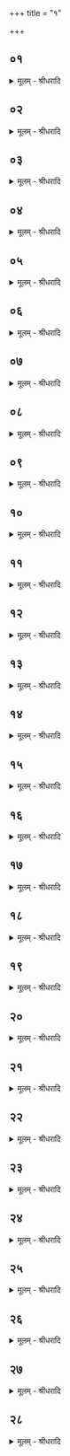 +++
title = "१"

+++


## ०१
<details><summary>मूलम् - श्रीधरादि</summary>

चतुर्थीं चि᳘तिमु᳘पदधाति॥  
(त्ये) एतद्वै᳘ देवा᳘स्तृती᳘यां चि᳘तिं चित्वा᳘ समा᳘रोहन्नन्त᳘रिक्षं वै᳘ तृती᳘या चि᳘तिरन्त᳘रिक्षमेव त᳘त्संस्कृ᳘त्य समा᳘रोह᳘न्॥
</details>

## ०२
<details><summary>मूलम् - श्रीधरादि</summary>

(हं᳘स्ते) ते ऽब्रुवन्॥  
(वंश्चे) चेत᳘यध्वमि᳘ति चि᳘तिमिच्छते᳘ति वाव त᳘दब्रुवन्नित᳘ ऽऊर्ध्व᳘मिच्छते᳘ति ते᳘ चेत᳘यमाना ऽएतां᳘ चतुर्थीं चि᳘तिमपश्यन्य᳘दूर्ध्व᳘मन्त᳘रिक्षादर्व्वाची᳘नं दिवस्ते᳘षामेष᳘ लोको᳘ ऽध्रुव ऽइवा᳘प्रतिष्ठित ऽइवम᳘नस्यासीत्॥
</details>

## ०३
<details><summary>मूलम् - श्रीधरादि</summary>

(त्ते) ते ब्र᳘ह्माब्रुवन्॥  
(वँस्त्वा᳘) त्वा᳘मिहो᳘पदधामहा ऽइ᳘ति किं᳘ मे त᳘तो भविष्यती᳘ति त्व᳘मेव᳘ नः श्रे᳘ष्ठं भविष्यसी᳘ति तथे᳘ति ते᳘ ऽत्र ब्रह्मो᳘पादधत त᳘स्मादाहुर्ब्र᳘ह्मैव᳘ देवा᳘नाᳫँ᳭ श्रे᳘ष्ठमि᳘ति त᳘देत᳘या वै᳘ चतुर्थ्या चि᳘त्येमे द्या᳘वापृथिवी व्वि᳘ष्टब्धे ब्र᳘ह्म वै च᳘तुर्थी चि᳘तिस्त᳘स्मादाहुर्ब्र᳘ह्मणा द्या᳘वापृथिवी व्वि᳘ष्टब्धे ऽइ᳘ति स्तो᳘मानु᳘पदधाति प्राणा वै स्तो᳘माः प्राणा᳘ ऽउ वै ब्र᳘ह्म ब्र᳘ह्मै᳘वैतदु᳘पदधाति॥
</details>

## ०४
<details><summary>मूलम् - श्रीधरादि</summary>

य᳘द्वेव स्तो᳘मानुपद᳘धाति॥  
(त्ये) एतद्वै᳘ देवाः᳘ प्रजा᳘पतिमब्रुवंस्त्वा᳘मिहो᳘पदधामहा ऽइ᳘ति तथे᳘ति स वै᳘ नाब्रवीत्किं᳘ मे त᳘तो भविष्यती᳘ति य᳘दु ह किं᳘ च प्रजा᳘पतिर्देवे᳘ष्वीषे कि᳘मस्मा᳘कं त᳘तो भविष्यती᳘त्ये᳘वोचुस्त᳘स्मादु हैतद्य᳘त्पिता पुत्रे᳘ष्विच्छ᳘ते कि᳘मस्मा᳘कं त᳘तो भविष्यती᳘त्ये᳘वाहुर᳘थ य᳘त्पुत्राः᳘ पित᳘रि तथे᳘त्ये᳘वाहैवᳫँ᳭ हि तद᳘ग्रे प्रजा᳘पतिश्च देवा᳘श्च सम᳘वदन्त स्तो᳘मानु᳘पदधाति प्राणा वै स्तो᳘माः प्राणा᳘ ऽउ वै᳘ प्रजा᳘पतिः प्रजा᳘पतिमे᳘वैतदु᳘पदधाति॥
</details>

## ०५
<details><summary>मूलम् - श्रीधरादि</summary>

य᳘द्वेव स्तो᳘मानुपद᳘धाति॥  
ये वै ते᳘ प्राणा ऽऋ᳘षय ऽएतां᳘ चतुर्थीं चि᳘तिम᳘पश्यन्ये त᳘ ऽएते᳘न र᳘सेनोपा᳘यंस्त᳘ ऽएते ता᳘ने᳘वैतदु᳘पदधाति स्तो᳘मानु᳘पदधाति प्राणा वै स्तो᳘माः प्राणा᳘ ऽउ वा ऽऋ᳘षय ऽऋ᳘षीने᳘वैतदु᳘पदधाति॥
</details>

## ०६
<details><summary>मूलम् - श्रीधरादि</summary>

य᳘द्वेव स्तो᳘मानुपद᳘धाति॥  
प्रजा᳘पतिं व्वि᳘स्रस्तं देव᳘ता ऽआदा᳘य व्व्यु᳘दक्रामंस्त᳘स्य यु᳘दूर्ध्वं म᳘ध्यादवाची᳘नᳫँ᳭ शीर्ष्णस्त᳘दस्य व्वायु᳘रादा᳘योत्क्र᳘म्यातिष्ठद्देव᳘ताश्च भूत्वा᳘ संव्वत्सररूपा᳘णि च॥
</details>

## ०७
<details><summary>मूलम् - श्रीधरादि</summary>

त᳘मब्रवीत्॥  
(दु᳘) उ᳘प मे᳘हि प्र᳘ति म ऽएत᳘द्धेहि ये᳘न मे त्व᳘मुद᳘क्रमीरि᳘ति किं᳘ मे त᳘तो भविष्यती᳘ति त्वद्देव᳘त्यमेव᳘ म ऽएत᳘दात्म᳘नो भविष्यती᳘ति तथे᳘ति त᳘दस्मिन्नेत᳘द्वायुः प्र᳘त्यदधात्॥
</details>

## ०८
<details><summary>मूलम् - श्रीधरादि</summary>

(त्त) तद्या᳘ ऽएता᳘ ऽअष्टा᳘दश प्रथमाः᳘॥  
(ऽ) एत᳘दस्य त᳘दात्म᳘नस्तद्य᳘देता ऽअ᳘त्रोपद᳘धाति य᳘दे᳘वास्यैता᳘ ऽआत्म᳘नस्त᳘दस्मिन्नेतत्प्र᳘तिदधाति त᳘स्मादेता ऽअत्रो᳘पदधाति स्तो᳘मानु᳘पदधाति प्राणा वै स्तो᳘माः प्राणा᳘ ऽउ वै᳘ व्वायु᳘र्व्वायु᳘मे᳘वैतदु᳘पदधाति॥
</details>

## ०९
<details><summary>मूलम् - श्रीधरादि</summary>

स᳘ पुर᳘स्तादु᳘पदधाति॥  
(त्या) आशु᳘स्त्रिवृदि᳘ति य᳘ ऽएव᳘ त्रिवृत्स्तो᳘मस्तं तदु᳘पदधाति तद्यत्तमा᳘हाशुरि᳘त्येष हि स्तो᳘मानामा᳘शिष्ठो᳘ ऽथो व्वायुर्व्वा᳘ ऽआशु᳘स्त्रिवृत्स᳘ ऽएषु᳘ त्रिषु᳘ लोके᳘षु व्वर्तते तद्यत्तमा᳘हाशुरि᳘त्येष हि स᳘र्व्वेषां भूता᳘नामा᳘शिष्ठो व्वायु᳘र्ह भूत्वा᳘ पुर᳘स्तात्तस्थौ त᳘देव त᳘द्रूपमु᳘पदधाति॥
</details>

## १०
<details><summary>मूलम् - श्रीधरादि</summary>

भान्तः᳘ पञ्चदश ऽइ᳘ति॥  
य᳘ ऽएव᳘ पञ्चदश स्तो᳘मस्तं तदु᳘पदधाति तद्यत्तमा᳘ह भान्त ऽइ᳘ति व्व᳘ज्रो वै᳘ भान्तो व्व᳘ज्रः पञ्चदशो᳘ ऽथो चन्द्र᳘मा वै᳘ भान्तः᳘ पञ्चदशः स᳘ च प᳘ञ्चदशा᳘हान्यापूर्य᳘ते प᳘ञ्चदशा᳘पक्षीयते तद्यत्तमा᳘ह भान्त ऽइ᳘ति भा᳘ति हि᳘ चन्द्र᳘माश्चन्द्र᳘मा ह भूत्वा᳘ दक्षिणत᳘स्तस्थौ त᳘देव त᳘द्रूपमु᳘पदधाति॥
</details>

## ११
<details><summary>मूलम् - श्रीधरादि</summary>

व्योमा सप्तदश ऽइ᳘ति॥  
य᳘ ऽएव᳘ सप्तदश स्तो᳘मस्तं तदु᳘पदधाति तद्यत्तमा᳘ह व्योमे᳘ति प्रजा᳘पतिर्व्वै᳘ व्योमा प्रजा᳘पतिः सप्तदशो᳘ ऽथो संव्वत्सरो वाव᳘ व्योमा सप्तदशस्त᳘स्य द्वा᳘दश मा᳘साः प᳘ञ्च ऽर्त᳘वस्तद्यत्तमा᳘ह᳘ व्योमे᳘ति᳘ व्योमा हि᳘ संव्वत्सरः᳘ संव्वत्सरो᳘ ह भू᳘त्वोत्तरत᳘स्तस्थौ त᳘देव त᳘द्रूपमु᳘पदधाति॥
</details>

## १२
<details><summary>मूलम् - श्रीधरादि</summary>

धरु᳘ण ऽएकविᳫँ᳭श ऽइ᳘ति॥  
य᳘ ऽए᳘वैकविᳫँ᳭श स्तो᳘मस्तं तदु᳘पदधाति तद्यत्तमा᳘ह धरु᳘ण ऽइ᳘ति प्रतिष्ठा वै᳘ धरु᳘णः प्रति᳘ष्ठैकविᳫँ᳭शो᳘ ऽथो ऽअसौ वा᳘ ऽआदित्यो᳘ धरु᳘ण ऽएकविᳫँ᳭शस्त᳘स्य द्वा᳘दश मा᳘साः प᳘ञ्च ऽर्त᳘वस्त्र᳘य ऽइमे᳘ लोका᳘ ऽअसा᳘वे᳘वादित्यो᳘ धरु᳘ण ऽएकविᳫँ᳭शस्तद्यत्तमा᳘ह धरु᳘ण ऽइ᳘ति यदा᳘ ह्ये᳘वै᳘षो ऽस्तमेत्य᳘थेदᳫँ᳭ स᳘र्वं ध्रियत ऽआदित्यो᳘ ह भूत्वा᳘ पश्चा᳘त्तस्थौ त᳘देव त᳘द्रूपमु᳘पदधात्य᳘थ संव्वत्सररूपाण्युपदधाति[[!!]]॥(अर्धप्रपाठकः)॥
</details>

## १३
<details><summary>मूलम् - श्रीधरादि</summary>

प्र᳘तूर्तिरष्टादश ऽइ᳘ति॥  
य᳘ ऽए᳘वाष्टादश स्तो᳘मस्तं तदु᳘पदधात्य᳘थो सं᳘व्वत्सरो वाव प्र᳘तूर्तिरष्टादशस्त᳘स्य द्वा᳘दश मा᳘साः प᳘ञ्च ऽर्त᳘वः संव्वत्सर᳘ ऽएव प्र᳘तूर्तिरष्टादशस्तद्यत्तमा᳘ह प्र᳘तूर्तिरि᳘ति संव्वत्सरो हि स᳘र्व्वाणि भूता᳘नि प्रतिर᳘ति त᳘देव त᳘द्रूपमु᳘पदधाति॥
</details>

## १४
<details><summary>मूलम् - श्रीधरादि</summary>

त᳘पो नवदश ऽइ᳘ति॥  
य᳘ ऽएव᳘ नवदश स्तो᳘मस्तं तदु᳘पदधात्य᳘थो संव्वत्सरो त᳘पो नवदशस्त᳘स्य द्वा᳘दश मा᳘साः ष᳘डृत᳘वः संव्वत्सर᳘ ऽएव त᳘पो नवदशस्तद्यत्तमा᳘ह त᳘प ऽइ᳘ति संव्वत्सरो हि स᳘र्व्वाणि भूता᳘नि त᳘पति त᳘देव त᳘द्रूपमु᳘पदधाति॥
</details>

## १५
<details><summary>मूलम् - श्रीधरादि</summary>

(त्य) अभीवर्तः᳘ सविᳫँ᳭श ऽइ᳘ति॥  
य᳘ ऽएव᳘ सविᳫँ᳭श स्तो᳘मस्तं तदु᳘पदधात्य᳘थो संव्वत्सरो वा᳘ ऽअभीवर्तः᳘ सविᳫँ᳭शस्त᳘स्य द्वा᳘दश मा᳘साः सप्त᳘ ऽर्त᳘वः संव्वत्सर᳘ ऽए᳘वाभीवर्तः᳘ सविᳫँ᳭शस्तद्यत्तमा᳘हाभीवर्त ऽइ᳘ति संव्वत्सरो हि स᳘र्व्वाणि भूता᳘न्यभिव᳘र्तते त᳘देव त᳘द्रूपमु᳘पदधाति॥
</details>

## १६
<details><summary>मूलम् - श्रीधरादि</summary>

व्व᳘र्चो द्वाविᳫँ᳭श ऽइ᳘ति॥  
य᳘ ऽएव᳘ द्वाविᳫँ᳭श स्तो᳘मस्तं तदु᳘पदधात्य᳘थो संव्वत्सरो वाव व्व᳘र्चो द्वाविᳫँ᳭शस्त᳘स्य द्वा᳘दश मा᳘साः सप्त᳘ ऽर्त᳘वो द्वे᳘ ऽअहोरात्रे᳘ संव्वत्सर᳘ ऽएव व्व᳘र्चो द्वाविᳫँ᳭शस्तद्यत्तमा᳘ह व्व᳘र्च ऽइ᳘ति संव्वत्सरो हि स᳘र्वेषां भूता᳘नां व्वर्चस्वि᳘तमस्त᳘देव त᳘द्रूपमु᳘पदधाति॥
</details>

## १७
<details><summary>मूलम् - श्रीधरादि</summary>

सम्भ᳘रणस्त्रयोविᳫँ᳭श ऽइ᳘ति॥ 
य᳘ ऽएव᳘ त्रयोविᳫँ᳭श स्तो᳘मस्तं तदु᳘पदधात्य᳘थो संव्वत्सरो वाव᳘ सम्भ᳘रणस्त्रयोविᳫँ᳭सस्त᳘स्य त्र᳘योदश मा᳘साः स᳘प्त ऽर्त᳘वो[[!!]] द्वे᳘ ऽअहोरात्रे᳘ संव्वत्सर᳘ ऽएव᳘ सम्भ᳘रणस्त्रयोविᳫँ᳭शस्तद्यत्तमा᳘ह सम्भ᳘रण ऽइ᳘ति संव्वत्सरो हि स᳘र्व्वाणि भूता᳘नि स᳘म्भृतस्त᳘देव त᳘द्रूपमु᳘पदधाति॥
</details>

## १८
<details><summary>मूलम् - श्रीधरादि</summary>

यो᳘निश्चतुर्विᳫँ᳭श ऽइ᳘ति॥  
य᳘ ऽएव᳘ चतुर्विᳫँ᳭श स्तो᳘मस्तं तदु᳘पदधात्य᳘थो संव्वत्सरो वाव यो᳘निश्चतुर्विᳫँ᳭शस्त᳘स्य च᳘तुर्विᳫँ᳭शतिरर्धमासास्तद्यत्तमा᳘ह यो᳘निरि᳘ति संव्वत्सरो हि स᳘र्व्वेषां भूता᳘नां यो᳘निस्त᳘देव त᳘द्रूपमु᳘पदधाति॥
</details>

## १९
<details><summary>मूलम् - श्रीधरादि</summary>

ग᳘र्भाः पञ्चविᳫँ᳭श ऽइ᳘ति॥  
य᳘ ऽएव᳘ पञ्चविᳫँ᳭श स्तो᳘मस्तं तदु᳘पदधात्य᳘थो संव्वत्सरो वाव ग᳘र्भाः पञ्चविᳫँ᳭शस्त᳘स्य च᳘तुर्विᳫँ᳭शतिरर्धमासाः᳘ संव्वत्सर᳘ ऽएव ग᳘र्भाः पञ्चविᳫँ᳭शस्तद्यत्तमाह ग᳘र्भा ऽइ᳘ति संव्वत्सरो᳘ ह त्रयोदशो मा᳘सो ग᳘र्भो भूत्व ऽर्तून्प्र᳘विशति[[!!]] त᳘देव त᳘द्रूपमु᳘पदधाति॥
</details>

## २०
<details><summary>मूलम् - श्रीधरादि</summary>

(त्यो᳘) ओ᳘जस्त्रिणव ऽइ᳘ति॥  
य᳘ ऽएव᳘ त्रिणव स्तो᳘मस्तं तदु᳘पदधाति तद्यत्तमाहौ᳘ज ऽइ᳘ति व्व᳘ज्रो वा ऽओ᳘जो व्व᳘ज्रस्त्रिणवो᳘ ऽथो संव्वत्सरो वा ऽओ᳘जस्त्रिणवस्त᳘स्य च᳘तुर्विᳫँ᳭शतिरर्धमासा द्वे᳘ ऽअहोरात्रे᳘ संव्वत्सर᳘ ऽएवौ᳘जस्त्रिणवस्तद्यत्तमाहौ᳘ज ऽइ᳘ति संव्वत्सरो हि स᳘र्व्वेषां भूता᳘नामोजस्वि᳘तमस्त᳘देव त᳘द्रूपमु᳘पदधाति॥
</details>

## २१
<details><summary>मूलम् - श्रीधरादि</summary>

क्र᳘तुरेकत्रिᳫँ᳭श ऽइ᳘ति॥  
य᳘ ऽए᳘वैकत्रिᳫँ᳭श स्तो᳘मस्तं तदु᳘पदधात्य᳘थो संव्वत्सरो वाव क्र᳘तुरेकत्रिᳫँ᳭शस्त᳘स्य च᳘तुर्विᳫँ᳭शतिरर्धमासाः ष᳘दृत᳘वः संव्वत्सर᳘ ऽएव क्र᳘तुरेकत्रिᳫँ᳭शस्तद्यत्तमा᳘ह क्र᳘तुरि᳘ति संव्वत्सरो हि स᳘र्व्वाणि भूता᳘नि करो᳘ति त᳘देव त᳘द्रूपमु᳘पदधाति॥
</details>

## २२
<details><summary>मूलम् - श्रीधरादि</summary>

प्रतिष्ठा᳘ त्रयस्त्रिᳫँ᳭श ऽइ᳘ति॥  
य᳘ ऽएव᳘ त्रयस्त्रिᳫँ᳭श स्तो᳘मस्तं तदु᳘पदधाति तद्यत्तमा᳘ह प्रतिष्ठे᳘ति प्रतिष्ठा हि᳘ त्रयस्त्रिᳫँ᳭शो᳘ ऽथो संव्वत्सरो वाव᳘ प्रतिष्ठा᳘ त्रयस्त्रिᳫँ᳭शस्त᳘स्य च᳘तुर्विᳫँ᳭शतिरर्धमासाः ष᳘दृत᳘वो द्वे᳘ ऽअहोरात्रे᳘ संव्वत्सर᳘ ऽएव᳘ प्रतिष्ठा᳘ त्रयस्त्रिᳫँ᳭शस्तद्यत्तमा᳘ह प्रतिष्ठे᳘ति संव्वत्सरो हि स᳘र्व्वेषां भूता᳘नां प्रतिष्ठा त᳘देव त᳘द्रूपमु᳘पदधाति॥
</details>

## २३
<details><summary>मूलम् - श्रीधरादि</summary>

ब्रध्न᳘स्य व्विष्ट᳘पं चतुस्त्रिᳫँ᳭श ऽइ᳘ति॥  
य᳘ ऽएव᳘ चतुस्त्रिᳫँ᳭श स्तो᳘मस्तं तदु᳘पदधात्य᳘थो संव्वत्सरो वाव᳘ ब्रध्न᳘स्य व्विष्ट᳘पं चतुस्त्रिᳫँ᳭शस्त᳘स्य च᳘तुर्विᳫँ᳭शतिरर्धमासाः[[!!]] सप्त᳘ ऽर्त᳘वो द्वे᳘ ऽअहोरात्रे᳘ संव्वत्सर᳘ ऽएव᳘ ब्रध्न᳘स्य व्विष्ट᳘पं चतुस्त्रिᳫँ᳭शस्तद्यत्तमा᳘ह ब्रध्न᳘स्य व्विष्ट᳘पमि᳘ति स्वा᳘राज्यं वै᳘ ब्रध्न᳘स्य व्विष्ट᳘पᳫँ᳭ स्वा᳘राज्यं चतुस्त्रिᳫँ᳭शस्त᳘देव त᳘द्रूपमु᳘पदधाति॥
</details>

## २४
<details><summary>मूलम् - श्रीधरादि</summary>

ना᳘कः षट्त्रिᳫँ᳭श ऽइ᳘ति॥  
य᳘ ऽएव᳘ षट्त्रिᳫँ᳭श स्तो᳘मस्तं तदु᳘पदधात्य᳘थो संव्वत्सरो वाव ना᳘कः षट्त्रिᳫँ᳭शस्त᳘स्य च᳘तुर्विᳫँ᳭शतिरर्धमासा द्वा᳘दश मा᳘सास्तद्यत्तमा᳘ह ना᳘क ऽइ᳘ति न हि त᳘त्र गता᳘य क᳘स्मैचना᳘कं भ᳘वत्य᳘थो संव्वत्सरो वाव ना᳘कः संव्वत्सरः᳘ स्वर्गो᳘ लोकस्त᳘देव त᳘द्रूपमु᳘पदधाति॥
</details>

## २५
<details><summary>मूलम् - श्रीधरादि</summary>

व्विव᳘र्तो ऽष्टाचत्वारिᳫँ᳭श ऽइ᳘ति॥  
य᳘ ऽए᳘वाष्टाचत्वरिᳫँ᳭श स्तो᳘मस्तं तदु᳘पदधात्य᳘थो संव्वत्सरो वाव᳘ व्विव᳘र्तो ऽष्टाचत्वारिᳫँ᳭शस्त᳘स्य ष᳘ड्विᳫँ᳭शतिरर्धमासास्त्र᳘योदश मा᳘साः सप्त᳘ ऽर्त᳘वो द्वे᳘ ऽअहोरात्रे तद्यत्तमा᳘ह व्विव᳘र्त ऽइ᳘ति संव्वत्सराद्धि स᳘र्व्वाणि भूता᳘नि व्विव᳘र्तन्ते त᳘देव त᳘द्रूपमु᳘पदधाति॥
</details>

## २६
<details><summary>मूलम् - श्रीधरादि</summary>

धर्त्रं᳘ चतुष्टोम ऽइ᳘ति॥  
य᳘ ऽएव᳘ चतुष्टोम स्तो᳘मस्तं तदु᳘पदधाति तद्यत्तमा᳘ह धर्त्रमि᳘ति प्रतिष्ठा वै᳘ धर्त्रं᳘ प्रतिष्ठा᳘ चतुष्टोमो᳘ ऽथो व्वायुर्वाव᳘ धर्त्रं᳘ चतुष्टोमः स ऽआभि᳘श्चतसृ᳘भिर्दिग्भिः᳘ स्तुते तद्यत्तमा᳘ह धर्त्रमि᳘ति प्रतिष्ठा वै᳘ धर्त्रं᳘ व्वायु᳘रु स᳘र्व्वेषां भूता᳘नां प्रतिष्ठा त᳘देव त᳘द्रूपमु᳘पदधाति स वै᳘ व्वायु᳘मेव᳘ प्रथम᳘मुपद᳘धाति व्वायु᳘मुत्तमं᳘ व्वायु᳘नैव त᳘देता᳘नि स᳘र्व्वाणि भूता᳘न्युभय᳘तः प᳘रिगृह्णाति॥
</details>

## २७
<details><summary>मूलम् - श्रीधरादि</summary>

ता वा᳘ ऽएताः᳘॥  
(ऽ) अष्टा᳘दशे᳘ष्टका ऽउ᳘पदधाति। तौ द्वौ᳘ त्रिवृ᳘तौ प्राणो वै᳘ त्रिवृ᳘द्वायु᳘रु प्राणो᳘ व्वायु᳘रेषा चि᳘तिः॥
</details>

## २८
<details><summary>मूलम् - श्रीधरादि</summary>

(र्य᳘) य᳘द्वे᳘वाष्टा᳘दश॥  
(शा) अष्टादशो वै᳘ संव्वत्सरो द्वा᳘दश मा᳘साः प᳘ञ्च ऽर्त᳘वः संव्वत्सर᳘ ऽएव᳘ प्रजा᳘पतिरष्टादशः᳘ प्रजा᳘पतिरग्निर्या᳘वानग्निर्या᳘वत्यस्य मा᳘त्रा ता᳘वत्त᳘त्कृत्वो᳘पदधाति॥
</details>
